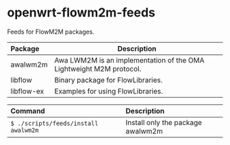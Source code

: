# openwrt-flowm2m-feeds

Feeds for FlowM2M packages.

Package           | Description
:---------------- | -----------------------------
awalwm2m          | Awa LWM2M is an implementation of the OMA Lightweight M2M protocol.
libflow           | Binary package for FlowLibraries.
libflow-ex        | Examples for using FlowLibraries.

Command                                         | Description
:---------------------------------------------- | :---------------------------------------
```$ ./scripts/feeds/install awalwm2m```  | Install only the package awalwm2m



